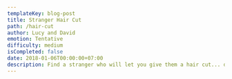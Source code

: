 ```yaml
---
templateKey: blog-post
title: Stranger Hair Cut
path: /hair-cut
author: Lucy and David
emotion: Tentative
difficulty: medium
isCompleted: false
date: 2018-01-06T00:00:00+07:00
description: Find a stranger who will let you give them a hair cut... do it!
---
```


